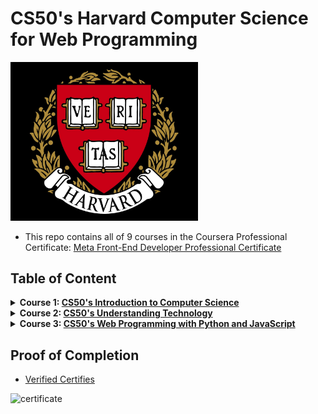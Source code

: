 # CS50's Harvard Computer Science for Web Programming

<img src="./logo.jpg" style="width:300px;">

- This repo contains all of 9 courses in the Coursera Professional Certificate: [Meta Front-End Developer Professional Certificate](https://www.coursera.org/professional-certificates/meta-front-end-developer)

## Table of Content

<details>
<summary><b>Course 1: </b><a href=""><b>CS50's Introduction to Computer Science</b></a></summary>

  * Week 1: 
  * Week 2: 
  * Week 3: 
  * Week 4: 
  * Week 5: 
  * Week 6: 
  * Week 7: 
  * Week 8: 
  * Week 9: 
  * Week 10: 
</details>

<details>
<summary><b>Course 2: </b><a href=""><b>CS50's Understanding Technology</b></a></summary>

  * Week 1: 
  * Week 2: 
  * Week 3: 
  * Week 4: 
  * Week 5: 
  * Week 6: 
</details>
<details>

# Professional Certificate Program
<img src="./Professional Certificate Program.png">

  
<summary><b>Course 3: </b><a href=""><b>CS50's Web Programming with Python and JavaScript</b></a></summary>

  * Week 1: 
  * Week 2: 
  * Week 3: 
  * Week 4: 
  * Week 5: 
  * Week 6: 
  * Week 7: 
  * Week 8: 
  * Week 9: 
  * Week 10: 
</details>

## Proof of Completion

- <a href=""> Verified Certifies</a>

<img src="./certificate.png" alt="certificate">
